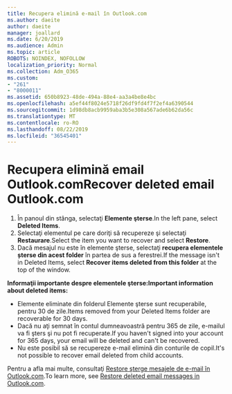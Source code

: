 ```yaml
---
title: Recupera elimină e-mail în Outlook.com
ms.author: daeite
author: daeite
manager: joallard
ms.date: 6/20/2019
ms.audience: Admin
ms.topic: article
ROBOTS: NOINDEX, NOFOLLOW
localization_priority: Normal
ms.collection: Adm_O365
ms.custom:
- "261"
- "8000011"
ms.assetid: 650b8923-48de-494a-88e4-aa3a4be8e4bc
ms.openlocfilehash: a5ef44f8024e5718f26df9fd4f7f2ef4a6390544
ms.sourcegitcommit: 1d98db8acb9959aba3b5e308a567ade6b62da56c
ms.translationtype: MT
ms.contentlocale: ro-RO
ms.lasthandoff: 08/22/2019
ms.locfileid: "36545401"
---
```

# <a name="recover-deleted-email-outlookcom"></a><span data-ttu-id="fc5cc-102">Recupera elimină email Outlook.com</span><span class="sxs-lookup"><span data-stu-id="fc5cc-102">Recover deleted email Outlook.com</span></span>

1. <span data-ttu-id="fc5cc-103">În panoul din stânga, selectaţi **Elemente şterse**.</span><span class="sxs-lookup"><span data-stu-id="fc5cc-103">In the left pane, select **Deleted Items**.</span></span>
2. <span data-ttu-id="fc5cc-104">Selectaţi elementul pe care doriţi să recupereze şi selectaţi **Restaurare**.</span><span class="sxs-lookup"><span data-stu-id="fc5cc-104">Select the item you want to recover and select **Restore**.</span></span>
3. <span data-ttu-id="fc5cc-105">Dacă mesajul nu este în elemente şterse, selectaţi **recupera elementele șterse din acest folder** în partea de sus a ferestrei.</span><span class="sxs-lookup"><span data-stu-id="fc5cc-105">If the message isn't in Deleted Items, select **Recover items deleted from this folder** at the top of the window.</span></span>

 <span data-ttu-id="fc5cc-106">**Informaţii importante despre elementele şterse:**</span><span class="sxs-lookup"><span data-stu-id="fc5cc-106">**Important information about deleted items:**</span></span>
  
- <span data-ttu-id="fc5cc-107">Elemente eliminate din folderul Elemente şterse sunt recuperabile, pentru 30 de zile.</span><span class="sxs-lookup"><span data-stu-id="fc5cc-107">Items removed from your Deleted Items folder are recoverable for 30 days.</span></span>
- <span data-ttu-id="fc5cc-108">Dacă nu aţi semnat în contul dumneavoastră pentru 365 de zile, e-mailul va fi şters şi nu pot fi recuperate.</span><span class="sxs-lookup"><span data-stu-id="fc5cc-108">If you haven't signed into your account for 365 days, your email will be deleted and can't be recovered.</span></span>
- <span data-ttu-id="fc5cc-109">Nu este posibil să se recupereze e-mail elimină din conturile de copil.</span><span class="sxs-lookup"><span data-stu-id="fc5cc-109">It's not possible to recover email deleted from child accounts.</span></span>

<span data-ttu-id="fc5cc-110">Pentru a afla mai multe, consultaţi [Restore şterge mesajele de e-mail în Outlook.com](https://support.office.com/article/cf06ab1b-ae0b-418c-a4d9-4e895f83ed50?wt.mc_id=Office_Outlook_com_Alchemy).</span><span class="sxs-lookup"><span data-stu-id="fc5cc-110">To learn more, see [Restore deleted email messages in Outlook.com](https://support.office.com/article/cf06ab1b-ae0b-418c-a4d9-4e895f83ed50?wt.mc_id=Office_Outlook_com_Alchemy).</span></span>